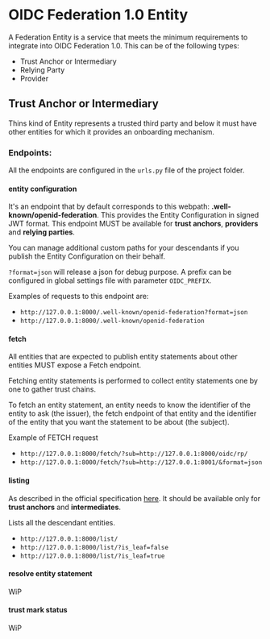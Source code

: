 # OIDC Federation 1.0 Entity

A Federation Entity is a service that meets the minimum requirements to integrate into OIDC Federation 1.0. This can be of the following types:

- Trust Anchor or Intermediary
- Relying Party
- Provider


## Trust Anchor or Intermediary

Thins kind of Entity represents a trusted third party 
and below it must have other entities for which it provides an onboarding mechanism.

### Endpoints:

All the endpoints are configured in the `urls.py` file of the project folder.

#### entity configuration

It's an endpoint that by default corresponds to this webpath: __.well-known/openid-federation__.
This provides the Entity Configuration in signed JWT format.
This endpoint MUST be available for __trust anchors__, __providers__ and __relying parties__.

You can manage additional custom paths for your descendants if you publish the Entity Configuration on their behalf.

`?format=json` will release a json for debug purpose. A prefix can be configured in global settings file with parameter `OIDC_PREFIX`.

Examples of requests to this endpoint are:

- `http://127.0.0.1:8000/.well-known/openid-federation?format=json`
- `http://127.0.0.1:8000/.well-known/openid-federation`

#### fetch

All entities that are expected to publish entity statements about other entities MUST expose a Fetch endpoint.

Fetching entity statements is performed to collect entity statements one by one to gather trust chains.

To fetch an entity statement, an entity needs to know the identifier of the entity to ask (the issuer),
the fetch endpoint of that entity and the identifier of the entity that you want the statement to be about (the subject).

Example of FETCH request

- `http://127.0.0.1:8000/fetch/?sub=http://127.0.0.1:8000/oidc/rp/`
- `http://127.0.0.1:8000/fetch/?sub=http://127.0.0.1:8001/&format=json`

#### listing

As described in the official specification
[here](https://openid.net/specs/openid-connect-federation-1_0.html#rfc.section.7.3.1).
It should be available only for __trust anchors__ and __intermediates__.

Lists all the descendant entities.

 - `http://127.0.0.1:8000/list/`
 - `http://127.0.0.1:8000/list/?is_leaf=false`
 - `http://127.0.0.1:8000/list/?is_leaf=true`

#### resolve entity statement

WiP

#### trust mark status

WiP
